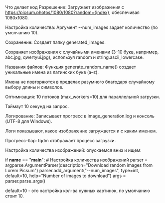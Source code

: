 Что делает код
Разрешение:
Загружает изображения с https://picsum.photos/1080/1080?random={index}, обеспечивая 1080x1080.

Настройка количества:
Аргумент --num_images задает количество (по умолчанию 10).

Сохранение:
Создает папку generated_images.

Сохраняет изображения с случайными именами (3–10 букв, например, abc.jpg, qwertyui.jpg), используя random и string.ascii_lowercase.

Названия файлов:
Функция generate_random_name() создает уникальные имена из латинских букв (a–z).

Имена не повторяются в пределах разумного благодаря случайному выбору длины и символов.

Оптимизация:
10 потоков (max_workers=10) для параллельной загрузки.

Таймаут 10 секунд на запрос.

Логирование:
Записывает прогресс в image_generation.log и консоль (UTF-8 для Windows).

Логи показывают, какое изображение загружается и с каким именем.

Прогресс-бар:
tqdm отображает процесс загрузки.


Настройка количества изображений:
опускаемся вниз и ищем:

if __name__ == "__main__":
    # Настройка количества изображений
    parser = argparse.ArgumentParser(description="Download random images from Lorem Picsum")
    parser.add_argument("--num_images", type=int, default=10, help="Number of images to download")
    args = parser.parse_args()

default=10 - это настройка кол-ва нужных картинок, по умолчанию стоит 10.

